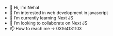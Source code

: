 - 👋 Hi, I’m Nehal
- 👀 I’m interested in web development in javascript
- 🌱 I’m currently learning Next JS
- 💞️ I’m looking to collaborate on Next JS
- 📫 How to reach me -> 03164131103

<!---
nehalahmed929/nehalahmed929 is a ✨ special ✨ repository because its `README.md` (this file) appears on your GitHub profile.
You can click the Preview link to take a look at your changes.
--->
